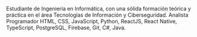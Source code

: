 

Estudiante de Ingeniería en Informática, con una sólida formación teórica y práctica en el área Tecnologías de Información y Ciberseguridad.
Analista Programador HTML, CSS, JavaScript, Python, ReactJS, React Native, TypeScript, PostgreSQL, Firebase, Git, C#, Java.
